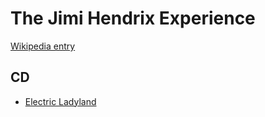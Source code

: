 # The Jimi Hendrix Experience

[Wikipedia entry](https://en.wikipedia.org/wiki/The_Jimi_Hendrix_Experience)

## CD

- [Electric Ladyland](Electric_Ladyland.md)
